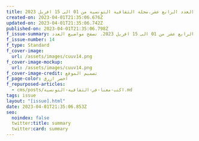 ```yaml
---
title: العدد الرابع عشر.مجلة الثقافية التونسية من 01 الى 15 افريل 2023
created-on: 2023-04-01T21:35:06.676Z
updated-on: 2023-04-01T21:35:06.742Z
published-on: 2023-04-01T21:35:06.798Z
f_issue-summary: الثقافية التونسية. العدد الرابع عشر من 01 الى 15 افريل 2023. تصفح مواضيع العدد
f_issue-number: 14
f_type: Standard
f_cover-image:
  url: /assets/images/cuuv14.png
f_cover-image-mockup:
  url: /assets/images/cuuv14.png
f_cover-image-credit: تصميم الموقع
f_page-color: اخضر ازرق
f_repurposed-articles:
  - cms/posts/اكتب-معنا-في-الثقافيه-التونسية.md
tags: issue
layout: "[issue].html"
date: 2023-04-01T21:35:06.853Z
seo:
  noindex: false
  twitter:title: summary
  twitter:card: summary
---
```

